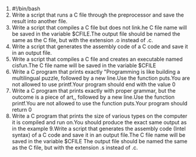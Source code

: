 1. #!/bin/bash
2. Write a script that runs a C file through the preprocessor and save the result into another file.
3. Write a script that compiles a C file but does not link.he C file name will be saved in the variable $CFILE.The output file should be named the same as the C file, but with the extension .o instead of .c.
4. Write a script that generates the assembly code of a C code and save it in an output file.
5. Write a script that compiles a C file and creates an executable named cisfun.The C file name will be saved in the variable $CFILE
6. Write a C program that prints exactly "Programming is like building a multilingual puzzle, followed by a new line.Use the function puts.You are not allowed to use printf.Your program should end with the value 0
7. Write a C program that prints exactly with proper grammar, but the outcome is a piece of art,, followed by a new line.Use the function printf.You are not allowed to use the function puts.Your program should return 0
8. Write a C program that prints the size of various types on the computer it is compiled and run on.You should produce the exact same output as in the example
9.Write a script that generates the assembly code (Intel syntax) of a C code and save it in an output file.The C file name will be saved in the variable $CFILE
The output file should be named the same as the C file, but with the extension .s instead of .c.
